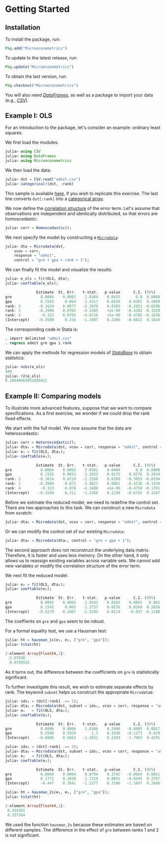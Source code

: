 # Getting Started

## Installation

To install the package, run:
```julia
Pkg.add("Microeconometrics")
```
To update to the latest release, run:
```julia
Pkg.update("Microeconometrics")
```
To obtain the last version, run:
```julia
Pkg.checkout("Microeconometrics")
```

You will also need [*DataFrames*](http://juliadata.github.io/DataFrames.jl/stable/),
as well as a package to import your data
(e.g., [*CSV*](http://juliadata.github.io/CSV.jl/stable/)).

## Example I: OLS

For an introduction to the package, let's consider an example: ordinary least squares.

We first load the modules:
```julia
julia> using CSV
julia> using DataFrames
julia> using Microeconometrics
```
We then load the data:
```julia
julia> dst = CSV.read("admit.csv")
julia> categorical!(dst, :rank)
```
This sample is available
[here](http://github.com/lbittarello/Microeconometrics.jl/tree/master/data),
if you wish to replicate this exercise.
The last line converts `dst[:rank]` into a
[categorical array](http://juliadata.github.io/DataFrames.jl/stable/man/categorical.html).

We now define the [correlation structure](#corrstructure) of the error term.
Let's assume that observations are independent and identically distributed,
so that errors are homoscedastic:
```julia
julia> corr = Homoscedastic();
```
We next specify the model by constructing a [`Microdata`](#microdata):
```julia
julia> dta = Microdata(dst,
    vcov = corr,
    response = "admit",
    control = "gre + gpa + rank + 1");
```

We can finally fit the model and visualize the results:
```julia
julia> e_ols = fit(OLS, dta);
julia> coeftable(e_ols);

              Estimate  St. Err.   t-stat.   p-value      C.I. (95%)  
gre             0.0004    0.0002    2.0384    0.0415       0.0  0.0008
gpa             0.1555     0.064    2.4317    0.0150    0.0302  0.2809
rank: 2        -0.1624    0.0677   -2.3978    0.0165   -0.2951 -0.0296
rank: 3        -0.2906    0.0702   -4.1365    <1e-99   -0.4282 -0.1529
rank: 4         -0.323    0.0793   -4.0726    <1e-99   -0.4785 -0.1676
(Intercept)    -0.2589     0.216   -1.1987    0.2306   -0.6822  0.1644
```

The corresponding code in Stata is:
```stata
. import delimited "admit.csv"
. regress admit gre gpa i.rank
```

We can apply the methods for regression models of
[*StatsBase*](http://juliastats.github.io/StatsBase.jl/stable/statmodels.html)
to obtain statistics:
```julia
julia> nobs(e_ols)
400
julia> r2(e_ols)
0.10040062851886422
```

## Example II: Comparing models

To illustrate more advanced features, suppose that we want to compare specifications.
As a first exercise, we wonder if we could drop the rank fixed effects.

We start with the full model. We now assume that the data are heteroscedastic:
```julia
julia> corr = Heteroscedastic();
julia> dta₁ = Microdata(dst, vcov = corr, response = "admit", control = "gre + gpa + rank + 1");
julia> e₁ = fit(OLS, dta₁);
julia> coeftable(e₁);

              Estimate  St. Err.   t-stat.   p-value      C.I. (95%)  
gre             0.0004    0.0002    2.0501    0.0404       0.0  0.0008
gpa             0.1555    0.0653    2.3833    0.0172    0.0276  0.2834
rank: 2        -0.1624    0.0729   -2.2266    0.0260   -0.3053 -0.0194
rank: 3        -0.2906     0.073   -3.9827    0.0001   -0.4336 -0.1476
rank: 4         -0.323     0.078   -4.1408    <1e-99   -0.4759 -0.1701
(Intercept)    -0.2589     0.211   -1.2268    0.2199   -0.6725  0.1547
```

Before we estimate the reduced model, we need to redefine the control set.
There are two approaches to this task.
We can construct a new `Microdata` from scratch:

```julia
julia> dta₂ = Microdata(dst, vcov = corr, response = "admit", control = "gre + gpa + 1");
```

Or we can modify the control set of our existing `Microdata`:
```julia
julia> dta₂ = Microdata(dta₁, control = "gre + gpa + 1");
```
The second approach does not reconstruct the underlying data matrix.
Therefore, it is faster and uses less memory.
On the other hand, it only allows us to reassign existing variables across variable sets.
We cannot add new variables or modify the correlation structure of the error term.

We next fit the reduced model:
```julia
julia> e₂ = fit(OLS, dta₂);
julia> coeftable(e₂);

              Estimate  St. Err.   t-stat.   p-value      C.I. (95%)  
gre             0.0005    0.0002    2.5642    0.0103    0.0001   0.001
gpa             0.1542     0.065    2.3737    0.0176    0.0269  0.2816
(Intercept)    -0.5279    0.2087   -2.5293    0.0114    -0.937 -0.1188
```
The coeffients on `gre` and `gpa` seem to be robust.

For a formal equality test, we use a Hausman test:
```julia
julia> ht = hausman_1s(e₁, e₂, ["gre", "gpa"]);
julia> tstat(ht)

2-element Array{Float64,1}:
 -2.07838
  0.0749552
```
As it turns out, the difference between the coefficients on `gre` is statistically significant.

To further investigate this result, we wish to estimate separate effects by rank.
The keyword `subset` helps us construct the appropriate `Microdata`s:
```julia
julia> idx₁ = (dst[:rank] .== 1);
julia> dta₁ = Microdata(dst, subset = idx₁, vcov = corr, response = "admit", control = "gre + gpa + 1");
julia> e₁   = fit(OLS, dta₁);
julia> coeftable(e₁);

              Estimate  St. Err.   t-stat.   p-value      C.I. (95%)  
gre             0.0006    0.0006    1.0386    0.2990   -0.0005  0.0017
gpa             0.2508    0.1929       1.3    0.1936   -0.1273   0.629
(Intercept)    -0.6806    0.5662   -1.2021    0.2293   -1.7903  0.4291

julia> idx₂ = (dst[:rank] .== 2);
julia> dta₂ = Microdata(dst, subset = idx₂, vcov = corr, response = "admit", control = "gre + gpa + 1");
julia> e₂   = fit(OLS, dta₂);
julia> coeftable(e₂);

              Estimate  St. Err.   t-stat.   p-value      C.I. (95%)  
gre             0.0004    0.0004    0.8794    0.3792   -0.0004  0.0011
gpa             0.1771    0.1028    1.7219    0.0851   -0.0245  0.3787
(Intercept)     -0.447    0.3641   -1.2277    0.2196   -1.1607  0.2666

julia> ht = hausman_2s(e₁, e₂, ["gre", "gpa"]);
julia> tstat(ht)

2-element Array{Float64,1}:
 0.334261
 0.337304
```
We used the function `hausman_2s` because these estimates are based on different samples.
The difference in the effect of `gre` between ranks 1 and 2 is not significant.
